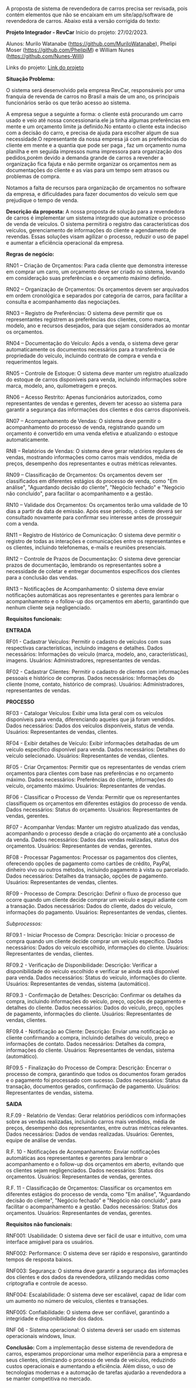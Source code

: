 A proposta de sistema de revendedora de carros precisa ser revisada, pois contém elementos que não se encaixam em um site/app/software de revendedora de carros. Abaixo está a versão corrigida do texto:

**Projeto Integrador - RevCar**
Início do projeto: 27/02/2023.

Alunos: Murilo Watanabe (https://github.com/MuriloWatanabe), Phelipi Moser (https://github.com/PhelipiM) e William Nunes (https://github.com/Nunes-Willi)

Links do projeto: 
[Link do projeto]()

**Situação Problema:**

O sistema será desenvolvido pela empresa RevCar, responsáveis por uma franquia de revenda de carros no Brasil a mais de um ano, os principais funcionários serão os que terão acesso ao sistema.

A empresa segue a seguinte a forma: o cliente está procurando um carro usado e veio até nossa concessionaria.ele ja tinha algumas preferências em mente e um orçamento limite ja definido.No entanto o cliente esta indeciso com a decisão do carro, e precisa de ajuda para escolher algum de sua necessidade.O representante da nossa empresa já com as preferências do cliente em mente e a quantia que pode ser paga , faz um orçamento numa planilha e em seguida impressos numa impressora para organização dos pedidos,porém devido a demanda grande de carros a revender a organização fica fajuta e não permite organizar os orçamentos nem as documentações do cliente e as vias para um tempo sem atrasos ou problemas de compra.

Notamos a falta de recursos para organização de orçamentos no software da empresa, e dificuldades para fazer documentos do veículo sem que prejudique o tempo de venda.


**Descrição da proposta:**
A nossa proposta de solução para a revendedora de carros é implementar um sistema integrado que automatize o processo de venda de veículos. O sistema permitirá o registro das características dos veículos, gerenciamento de informações do cliente e agendamento de revendas. Essas soluções visam agilizar o processo, reduzir o uso de papel e aumentar a eficiência operacional da empresa.

**Regras de negócio:**

RN01 – Criação de Orçamentos: Para cada cliente que demonstra interesse em comprar um carro, um orçamento deve ser criado no sistema, levando em consideração suas preferências e o orçamento máximo definido.

RN02 – Organização de Orçamentos: Os orçamentos devem ser arquivados em ordem cronológica e separados por categoria de carros, para facilitar a consulta e acompanhamento das negociações.

RN03 – Registro de Preferências: O sistema deve permitir que os representantes registrem as preferências dos clientes, como marca, modelo, ano e recursos desejados, para que sejam considerados ao montar os orçamentos.

RN04 – Documentação do Veículo: Após a venda, o sistema deve gerar automaticamente os documentos necessários para a transferência de propriedade do veículo, incluindo contrato de compra e venda e requerimentos legais.

RN05 – Controle de Estoque: O sistema deve manter um registro atualizado do estoque de carros disponíveis para venda, incluindo informações sobre marca, modelo, ano, quilometragem e preços.

RN06 – Acesso Restrito: Apenas funcionários autorizados, como representantes de vendas e gerentes, devem ter acesso ao sistema para garantir a segurança das informações dos clientes e dos carros disponíveis.

RN07 – Acompanhamento de Vendas: O sistema deve permitir o acompanhamento do processo de venda, registrando quando um orçamento é convertido em uma venda efetiva e atualizando o estoque automaticamente.

RN8 – Relatórios de Vendas: O sistema deve gerar relatórios regulares de vendas, mostrando informações como carros mais vendidos, média de preços, desempenho dos representantes e outras métricas relevantes.

RN09 – Classificação de Orçamentos: Os orçamentos devem ser classificados em diferentes estágios do processo de venda, como "Em análise", "Aguardando decisão do cliente", "Negócio fechado" e "Negócio não concluído", para facilitar o acompanhamento e a gestão.

RN10 – Validade dos Orçamentos: Os orçamentos terão uma validade de 10 dias a partir da data de emissão. Após esse período, o cliente deverá ser consultado novamente para confirmar seu interesse antes de prosseguir com a venda.

RN11 – Registro de Histórico de Comunicação: O sistema deve permitir o registro de todas as interações e comunicações entre os representantes e os clientes, incluindo telefonemas, e-mails e reuniões presenciais.

RN12 – Controle de Prazos de Documentação: O sistema deve gerenciar prazos de documentação, lembrando os representantes sobre a necessidade de coletar e entregar documentos específicos dos clientes para a conclusão das vendas.

RN13 – Notificações de Acompanhamento: O sistema deve enviar notificações automáticas aos representantes e gerentes para lembrar o acompanhamento e o follow-up dos orçamentos em aberto, garantindo que nenhum cliente seja negligenciado.

**Requisitos funcionais:**

**ENTRADA**

RF01 - Cadastrar Veículos: Permitir o cadastro de veículos com suas respectivas características, incluindo imagens e detalhes.
Dados necessários: Informações do veículo (marca, modelo, ano, características), imagens.
Usuários: Administradores, representantes de vendas.

RF02 - Cadastrar Clientes: Permitir o cadastro de clientes com informações pessoais e histórico de compras.
Dados necessários: Informações do cliente (nome, contato, histórico de compras).
Usuários: Administradores, representantes de vendas.

**PROCESSO**

RF03 - Catalogar Veículos: Exibir uma lista geral com os veículos disponíveis para venda, diferenciando aqueles que já foram vendidos.
Dados necessários: Dados dos veículos disponíveis, status de venda.
Usuários: Representantes de vendas, clientes.

RF04 - Exibir detalhes de Veículo: Exibir informações detalhadas de um veículo específico disponível para venda.
Dados necessários: Detalhes do veículo selecionado.
Usuários: Representantes de vendas, clientes.

RF05 - Criar Orçamentos: Permitir que os representantes de vendas criem orçamentos para clientes com base nas preferências e no orçamento máximo.
Dados necessários: Preferências do cliente, informações do veículo, orçamento máximo.
Usuários: Representantes de vendas.

RF06 - Classificar o Processo de Venda: Permitir que os representantes classifiquem os orçamentos em diferentes estágios do processo de venda.
Dados necessários: Status do orçamento.
Usuários: Representantes de vendas, gerentes.

RF07 - Acompanhar Vendas: Manter um registro atualizado das vendas, acompanhando o processo desde a criação do orçamento até a conclusão da venda.
Dados necessários: Dados das vendas realizadas, status dos orçamentos.
Usuários: Representantes de vendas, gerentes.

RF08 - Processar Pagamentos: Processar os pagamentos dos clientes, oferecendo opções de pagamento como cartões de crédito, PayPal, dinheiro vivo ou outros métodos, incluindo pagamento à vista ou parcelado.
Dados necessários: Detalhes da transação, opções de pagamento.
Usuários: Representantes de vendas, clientes.

RF09 - Processo de Compra:
Descrição: Definir o fluxo de processo que ocorre quando um cliente decide comprar um veículo e seguir adiante com a transação.
Dados necessários: Dados do cliente, dados do veículo, informações do pagamento.
Usuários: Representantes de vendas, clientes.

*Subprocessos:*

RF09.1 - Iniciar Processo de Compra:
Descrição: Iniciar o processo de compra quando um cliente decide comprar um veículo específico.
Dados necessários: Dados do veículo escolhido, informações do cliente.
Usuários: Representantes de vendas, clientes.

RF09.2 - Verificação de Disponibilidade:
Descrição: Verificar a disponibilidade do veículo escolhido e verificar se ainda está disponível para venda.
Dados necessários: Status do veículo, informações do cliente.
Usuários: Representantes de vendas, sistema (automático).

RF09.3 - Confirmação de Detalhes:
Descrição: Confirmar os detalhes da compra, incluindo informações do veículo, preço, opções de pagamento e detalhes do cliente.
Dados necessários: Dados do veículo, preço, opções de pagamento, informações do cliente.
Usuários: Representantes de vendas, clientes.

RF09.4 - Notificação ao Cliente:
Descrição: Enviar uma notificação ao cliente confirmando a compra, incluindo detalhes do veículo, preço e informações de contato.
Dados necessários: Detalhes da compra, informações do cliente.
Usuários: Representantes de vendas, sistema (automático).

RF09.5 - Finalização do Processo de Compra:
Descrição: Encerrar o processo de compra, garantindo que todos os documentos foram gerados e o pagamento foi processado com sucesso.
Dados necessários: Status da transação, documentos gerados, confirmação de pagamento.
Usuários: Representantes de vendas, sistema.
<!-- RF00 - Notificações de Acompanhamento: O sistema deve enviar notificações automáticas aos representantes e gerentes para lembrar o acompanhamento e o follow-up dos orçamentos em aberto. -->

<!-- RF00 - Avaliação de Satisfação do Cliente: O sistema deve enviar automaticamente pesquisas de satisfação aos clientes após a conclusão da venda, permitindo-lhes avaliar a experiência de compra. -->


**SAIDA**

R.F.09 - Relatório de Vendas: Gerar relatórios periódicos com informações sobre as vendas realizadas, incluindo carros mais vendidos, média de preços, desempenho dos representantes, entre outras métricas relevantes.
Dados necessários: Dados de vendas realizadas.
Usuários: Gerentes, equipe de análise de vendas.

R.F. 10 - Notificações de Acompanhamento: Enviar notificações automáticas aos representantes e gerentes para lembrar o acompanhamento e o follow-up dos orçamentos em aberto, evitando que os clientes sejam negligenciados.
Dados necessários: Status dos orçamentos.
Usuários: Representantes de vendas, gerentes.

R.F. 11 - Classificação de Orçamentos: Classificar os orçamentos em diferentes estágios do processo de venda, como "Em análise", "Aguardando decisão do cliente", "Negócio fechado" e "Negócio não concluído", para facilitar o acompanhamento e a gestão.
Dados necessários: Status dos orçamentos.
Usuários: Representantes de vendas, gerentes.

<!-- Essas são apenas algumas das funcionalidades que o sistema proposto pode ter. Mais detalhes e telas específicas serão.apresentados na etapa de especificação de requisitos. É importante ressaltar que o sistema deve ser intuitivo e fácil de usar, proporcionando uma experiência agradável tanto para os clientes quanto para os funcionários da revendedora. -->

**Requisitos não funcionais:**

RNF001: Usabilidade: O sistema deve ser fácil de usar e intuitivo, com uma interface amigável para os usuários.

RNF002: Performance: O sistema deve ser rápido e responsivo, garantindo tempos de resposta baixos.

RNF003: Segurança: O sistema deve garantir a segurança das informações dos clientes e dos dados da revendedora, utilizando medidas como criptografia e controle de acesso.

RNF004: Escalabilidade: O sistema deve ser escalável, capaz de lidar com um aumento no número de veículos, clientes e transações.

RNF005: Confiabilidade: O sistema deve ser confiável, garantindo a integridade e disponibilidade dos dados.

RNF 06 - Sistema operacional: O sistema deverá ser usado em sistemas operacionais windows, linux.

<!-- RNF 07 - Processador: É recomendado para o sistema no mínimo um processador Intel i3, similar ou superior a geração 7100, para que o servidor funcione em sua melhor performance. -->

**Conclusão:**
Com a implementação desse sistema de revendedora de carros, esperamos proporcionar uma melhor experiência para a empresa e seus clientes, otimizando o processo de venda de veículos, reduzindo custos operacionais e aumentando a eficiência. Além disso, o uso de tecnologias modernas e a automação de tarefas ajudarão a revendedora a se manter competitiva no mercado.